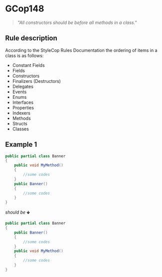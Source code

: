 ﻿# GCop148

> *"All constructors should be before all methods in a class."*


## Rule description
According to the StyleCop Rules Documentation the ordering of items in a class is as follows:

* Constant Fields
* Fields
* Constructors
* Finalizers (Destructors)
* Delegates
* Events
* Enums
* Interfaces
* Properties
* Indexers
* Methods
* Structs
* Classes

## Example 1
```csharp
public partial class Banner
{
    public void MyMethod() 
    {
        //some codes
    }
    public Banner()
    {
        //some codes
    }       
}
```
*should be* 🡻

```csharp
public partial class Banner
{
    public Banner()
    {
        //some codes
    } 
    public void MyMethod() 
    {
        //some codes
    }
}
```

